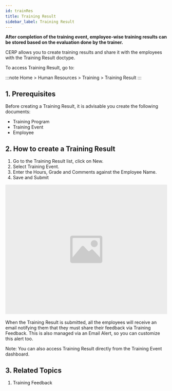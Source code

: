 ```yaml
---
id: trainRes
title: Training Result
sidebar_label: Training Result
---
```


**After completion of the training event, employee-wise training results can be stored based on the evaluation done by the trainer.**

CERP allows you to create training results and share it with the employees with the Training Result doctype.

To access Training Result, go to:

:::note
Home > Human Resources > Training > Training Result
:::

## 1. Prerequisites

Before creating a Training Result, it is advisable you create the following documents:

- Training Program
- Training Event
- Employee

## 2. How to create a Training Result

1. Go to the Training Result list, click on New.
1. Select Training Event.
1. Enter the Hours, Grade and Comments against the Employee Name.
1. Save and Submit

![image](images/image.jpg)

When the Training Result is submitted, all the employees will receive an email notifying them that they must share their feedback via Training Feedback. This is also managed via an Email Alert, so you can customize this alert too.

Note: You can also access Training Result directly from the Training Event dashboard.

## 3. Related Topics

1. Training Feedback
